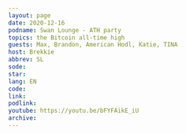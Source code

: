 ```yaml
---
layout: page
date: 2020-12-16
podname: Swan Lounge - ATH party
topics: the Bitcoin all-time high
guests: Max, Brandon, American Hodl, Katie, TINA
host: Brekkie
abbrev: SL
sode: 
star: 
lang: EN
code: 
link: 
podlink: 
youtube: https://youtu.be/bFYFAikE_iU
archive: 
---
```

